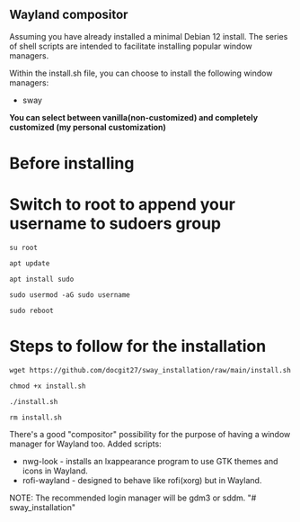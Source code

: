 
## Wayland compositor

Assuming you have already installed a minimal Debian 12 install.
The series of shell scripts are intended to facilitate installing popular window managers.

Within the install.sh file, you can choose to install the following window managers:

* sway

**You can select between vanilla(non-customized) and completely customized (my personal customization)** 

# Before installing

# Switch to root to append your username to sudoers group

``` 
su root

apt update

apt install sudo

sudo usermod -aG sudo username

sudo reboot

``` 

# Steps to follow for the installation

``` 
wget https://github.com/docgit27/sway_installation/raw/main/install.sh

chmod +x install.sh

./install.sh

rm install.sh

```

There's a good "compositor" possibility for the purpose of having a window manager for Wayland too.
Added scripts:

* nwg-look - installs an lxappearance program to use GTK themes and icons in Wayland.
* rofi-wayland - designed to behave like rofi(xorg) but in Wayland.

NOTE:  The recommended login manager will be gdm3 or sddm.
"# sway_installation" 
